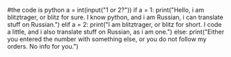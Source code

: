 #the code is python
a = int(input("1 or 2?"))
if a = 1: 
    print("Hello, i am blitztrager, or blitz for sure. I know python, and i am Russian, i can translate stuff on Russian.")
elif a = 2:
    print("I am blitztrager, or blitz for short. I code a little, and i also translate stuff on Russian, as i am one.")
else:
    print("Either you entered the number with something else, or you do not follow my orders. No info for you.")
